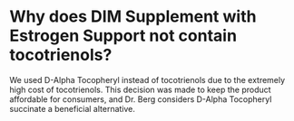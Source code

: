 # Why does DIM Supplement with Estrogen Support not contain tocotrienols?

We used D-Alpha Tocopheryl instead of tocotrienols due to the extremely high cost of tocotrienols. This decision was made to keep the product affordable for consumers, and Dr. Berg considers D-Alpha Tocopheryl succinate a beneficial alternative.